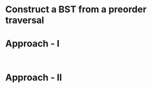# Construct a BST from a preorder traversal


# Approach - I
```cpp



```

# Approach - II
```cpp



```